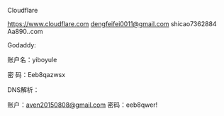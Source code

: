 

Cloudflare

https://www.cloudflare.com
dengfeifei0011@gmail.com
shicao7362884
Aa890..com

Godaddy:

账户名：yiboyule

密  码：Eeb8qazwsx


DNS解析：


账户：aven20150808@gmail.com
密码：eeb8qwer!


